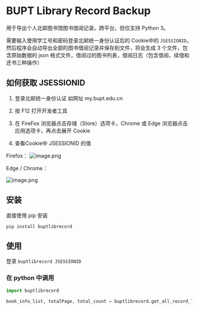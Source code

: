 # BUPT Library Record Backup

用于导出个人北邮图书馆图书借阅记录。跨平台，但仅支持 Python 3。

需要输入使用学工号和密码登录北邮统一身份认证后的 Cookie中的 `JSESSIONID`，然后程序会自动导出全部的图书借阅记录并保存到文件，将会生成 3 个文件，包含原始数据的 json 格式文件，借阅过的图书列表，借阅日志（包含借阅，续借和还书三种操作）

## 如何获取 JSESSIONID

1. 登录北邮统一身份认证
   如网址 my.bupt.edu.cn
   
2. 按 F12 打开开发者工具

3. 在 FireFox 浏览器点击存储（Store）选项卡，Chrome 或 Edge 浏览器点击应用选项卡，再点击展开 Cookie


4. 查看Cookie中 JSESSIONID 的值

Firefox：
![image.png](https://i.loli.net/2021/06/24/YpyZfhG5sIutiUo.png)

Edge / Chrome：

![image.png](https://i.loli.net/2021/06/24/AuWrHKERSeyCtX6.png)

## 安装

直接使用 pip 安装

`pip install buptlibrecord`

## 使用

登录 `buptlibrecord JSESSIONID` 


### 在 python 中调用

```python
import buptlibrecord

book_info_list, totalPage, total_count = buptlibrecord.get_all_record_list(JSESSIONID) 

```
